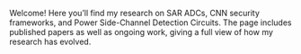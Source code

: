 Welcome! Here you’ll find my research on SAR ADCs, CNN security frameworks, and Power Side-Channel Detection Circuits. The page includes published papers as well as ongoing work, giving a full view of how my research has evolved.
